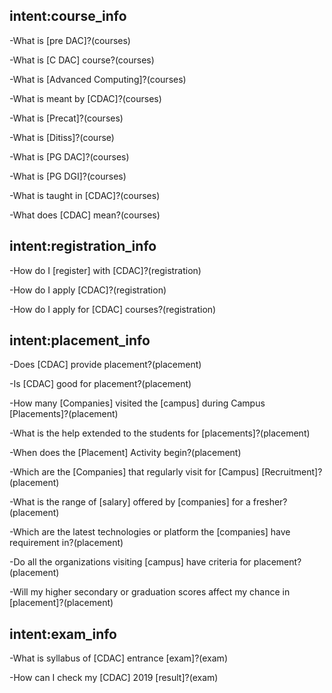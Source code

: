 ## intent:course_info

-What is [pre DAC]?(courses)

-What is [C DAC] course?(courses)

-What is [Advanced Computing]?(courses)

-What is meant by [CDAC]?(courses)

-What is [Precat]?(courses)

-What is [Ditiss]?(course)

-What is [PG DAC]?(courses)

-What is [PG DGI]?(courses)

-What is taught in [CDAC]?(courses)

-What does [CDAC] mean?(courses)



## intent:registration_info

-How do I [register] with [CDAC]?(registration)

-How do I apply [CDAC]?(registration)

-How do I apply for [CDAC] courses?(registration)




## intent:placement_info

-Does [CDAC] provide placement?(placement)

-Is [CDAC] good for placement?(placement)

-How many [Companies] visited the [campus] during Campus [Placements]?(placement)

-What is the help extended to the students for [placements]?(placement)

-When does the [Placement] Activity begin?(placement)

-Which are the [Companies] that regularly visit for [Campus] [Recruitment]?(placement)

-What is the range of [salary] offered by [companies] for a fresher?(placement)

-Which are the latest technologies or platform the [companies] have requirement in?(placement)

-Do all the organizations visiting [campus] have criteria for placement?(placement)

-Will my higher secondary or graduation scores affect my chance in [placement]?(placement)



## intent:exam_info

-What is syllabus of [CDAC] entrance [exam]?(exam)

-How can I check my [CDAC] 2019 [result]?(exam)
